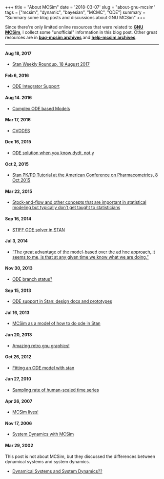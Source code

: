 +++
title = "About MCSim"
date = '2018-03-07'
slug = "about-gnu-mcsim"
tags = ["mcsim", "dynamic", "bayesian", "MCMC", "ODE"]
summary = "Summary some blog posts and discussions about GNU MCSim"
+++

Since there're only limited online resources that were related to [**GNU MCSim**](https://www.gnu.org/software/mcsim/), I collect some "unofficial" information in this blog post. Other great resources are in [**bug-mcsim archives**](http://lists.gnu.org/archive/html/bug-mcsim/) and [**help-mcsim archives**](http://lists.gnu.org/archive/html/help-mcsim/).

---

#### Aug 18, 2017  

- [Stan Weekly Roundup, 18 August 2017](http://andrewgelman.com/2017/08/18/stan-weekly-roundup-18-august-2017/)

#### Feb 6, 2016  

- [ODE Integrator Support](https://github.com/stan-dev/stan/wiki/ODE-Integrator-Support)

#### Aug 14. 2016

- [Complex ODE based Models](https://groups.google.com/forum/#!searchin/stan-users/mcsim%7Csort:date/stan-users/kV4lTRrA8e4/AtbAkHc8AgAJ)

#### Mar 17, 2016  

- [CVODES](https://github.com/stan-dev/math/issues/262)

#### Dec 16, 2015

- [ODE solution when you know dydt, not y](https://groups.google.com/forum/#!searchin/stan-users/mcsim%7Csort:date/stan-users/mPIxQvGFZBM/dkgPpccpBQAJ)

#### Oct 2, 2015

- [Stan PK/PD Tutorial at the American Conference on Pharmacometrics, 8 Oct 2015](http://andrewgelman.com/2015/10/02/stan-pkpd-tutorial-at-the-american-conference-on-pharmacometrics-8-oct-2015/)

#### Mar 22, 2015

- [Stock-and-flow and other concepts that are important in statistical modeling but typically don’t get taught to statisticians](http://andrewgelman.com/2015/03/12/24887/)

#### Sep 16, 2014

- [STIFF ODE solver in STAN](https://groups.google.com/forum/#!searchin/stan-users/mcsim%7Csort:date/stan-users/wSZfxG3ZPM8/vt8fjwhwtncJ)

#### Jul 3, 2014

- [“The great advantage of the model-based over the ad hoc approach, it seems to me, is that at any given time we know what we are doing.”](http://andrewgelman.com/2014/07/03/great-advantage-model-based-ad-hoc-ap-proach-seems-given-time-know/)

#### Nov 30, 2013  

- [ODE branch status?](https://groups.google.com/forum/#!searchin/stan-dev/mcsim%7Csort:date/stan-dev/zlAos5pusag/ekKYrLggEm4J)

#### Sep 15, 2013  

- [ODE support in Stan: design docs and prototypes](https://groups.google.com/forum/#!searchin/stan-dev/mcsim%7Csort:date/stan-dev/4oB6iECYUZc/E3Y7HEFkIikJ)

#### Jul 16, 2013 

- [MCSim as a model of how to do ode in Stan](https://groups.google.com/forum/#!searchin/stan-dev/mcsim%7Csort:date/stan-dev/mIwJ9MDhCzM/QO-TjqfLfUkJ)

#### Jun 20, 2013

- [Amazing retro gnu graphics!](http://andrewgelman.com/2013/06/20/amazing-retro-gnu-graphics/)


#### Oct 26, 2012 

- [Fitting an ODE model with stan](https://groups.google.com/forum/#!searchin/stan-users/mcsim%7Csort:date/stan-users/SXjo1WJDWKw/aS5UKl7NACoJ)

#### Jun 27, 2010

- [Sampling rate of human-scaled time series](http://andrewgelman.com/2010/06/27/sampling_rate_o/)

#### Apr 26, 2007  

- [MCSim lives!](http://andrewgelman.com/2007/04/26/mcsim_lives/)

#### Nov 17, 2006

- [System Dynamics with MCSim](http://makingsense.facilitatedsystems.com/2006/11/system-dynamics-with-mcsim.html)

#### Mar 29, 2002

This post is not about MCSim, but they discussed the differences between dynamical systems and system dynamics.

- [Dynamical Systems and System Dynamics??](http://www.ventanasystems.co.uk/forum/viewtopic.php?t=2280)

